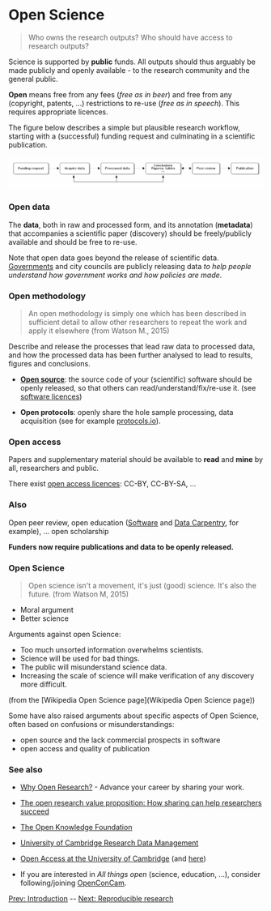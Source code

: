 # Open Science

> Who owns the research outputs? Who should have access to research outputs?

Science is supported by **public** funds. All outputs should thus
arguably be made publicly and openly available - to the research
community and the general public.

**Open** means free from any fees (*free as in beer*) and free from
any (copyright, patents, ...) restrictions to re-use (*free as in
speech*). This requires appropriate licences.

The figure below describes a simple but plausible research workflow,
starting with a (successful) funding request and culminating in a
scientific publication.

![Research workflow](./figs/research-workflow.png)

### Open data

The **data**, both in raw and processed form, and its annotation
(**metadata**) that accompanies a scientific paper (discovery) should
be freely/publicly available and should be free to re-use.

Note that open data goes beyond the release of scientific
data. [Governments](https://data.gov.uk/) and city councils are
publicly releasing data *to help people understand how government
works and how policies are made*.

### Open methodology

> An open methodology is simply one which has been described in
> sufficient detail to allow other researchers to repeat the work and
> apply it elsewhere (from Watson M., 2015)

Describe and release the processes that lead raw data to processed data,
and how the processed data has been further analysed to lead to
results, figures and conclusions.

- **[Open source](http://opensource.org/osd)**: the source code of
  your (scientific) software should be openly released, so that others
  can read/understand/fix/re-use it. (see
  [software licences](http://opensource.org/licenses))

- **Open protocols**: openly share the hole sample processing, data
  acquisition (see for example
  [protocols.io](https://www.protocols.io/)).

### Open access

Papers and supplementary material should be available to **read** and
**mine** by all, researchers and public.

There exist
[open access licences](https://creativecommons.org/licenses/): CC-BY,
CC-BY-SA, ...

### Also

Open peer review, open education
([Software](http://software-carpentry.org/) and
[Data Carpentry](http://www.datacarpentry.org/), for example),
... open scholarship

**Funders now require publications and data to be openly released.**

### Open Science

> Open science isn't a movement, it's just (good) science. It's also
> the future. (from Watson M, 2015)

- Moral argument
- Better science


Arguments against open Science:

- Too much unsorted information overwhelms scientists. 
- Science will be used for bad things.
- The public will misunderstand science data.
- Increasing the scale of science will make verification of any
  discovery more difficult.

(from the [Wikipedia Open Science page](Wikipedia Open Science page))

Some have also raised arguments about specific aspects of Open
Science, often based on confusions or misunderstandings:

- open source and the lack commercial prospects in software
- open access and quality of publication

### See also 

- [Why Open Research?](http://whyopenresearch.org/) - Advance your
  career by sharing your work.

- [The open research value proposition: How sharing can help researchers succeed](https://figshare.com/articles/The_open_research_value_proposition_How_sharing_can_help_researchers_succeed/1619902)

- [The Open Knowledge Foundation](https://okfn.org/)

- [University of Cambridge Research Data Management](http://www.data.cam.ac.uk/)

- [Open Access at the University of Cambridge](https://www.openaccess.cam.ac.uk/)
  (and [here](http://www.data.cam.ac.uk/open-access))

- If you are interested in *All things open* (science, education,
  ...), consider following/joining [OpenConCam](http://www.openconcam.org/).

[Prev: Introduction](./01-intro.md) -- [Next: Reproducible research](./03-rr.md)
